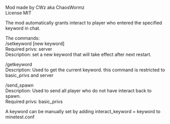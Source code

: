 Mod made by CWz aka ChaosWormz
<br>
License MIT

<p>The mod automatically grants interact to player who entered the specified keyword in chat.</p>

The commands:
<br>/setkeyword [new keyword]
<br>Required privs: server 
<br>Description: set a new keyword that will take effect after next restart.
<p>/getkeyword
<br>Description: Used to get the current keyword. this command is restricted to basic_privs and server</p>
<p>/send_spawn
<br>Description: Used to send all player who do not have interact back to spawn.
<br>Required privs: basic_privs </p>

A keyword can be manually set by adding interact_keyword = keyword to minetest.conf
